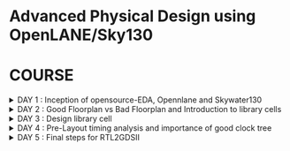 # Advanced Physical Design using OpenLANE/Sky130 

# COURSE
<details>
<summary>DAY 1 : Inception of opensource-EDA, Opennlane and Skywater130</summary>
  
## How to Talk to Computers
- First we look at the introduction to the RISC-V ISA(Instructiion Set Architecture). Supposing we need to execute a C program on a particular hardware. First the C-program is converted into Assembly Code( here for RISC-V processor). Then the assembly code is converted into binary. An RTL implements this code for the particular layout of the RISC-V processor and the output is visible.
- An application running on a system is usually written with the help of a high level language such as C,C++,Python etc. The code of these applications are compiled with the help of compilers running on a system software(OS). The compiler converts the high level code into assembly intructions for the particular processor. The assembler then converts the instructions into binary which is fed into the layout of the chip that processes every pattern of bits and the program is hence run.

## SoC Design and OpenLANE

**What is a PDK?**
- PDK stands for Process Design Kit.
- It is a collection of files used to model a fabrication process for the EDA tools used to design an IC
  - Process Design Rules.
  - Device Models
  - Digital Standard Cell Libraries
  - I/O Libraries
 
A simplified RTL to GDSII Flow is :
- Synthesis -> Floor/Power Planning -> Placement -> Clock Tree Synthesis -> Routing -> Signoff

- Synthesis - Converts RTL to a ciruit, out of compomments from the standard cell library.
- Floor and Power Planning - Obejctive here is to plan the silicon area and create robust power distribution network to power the chip.
  - Chip Floor Planning - Partition the chip die between different system building blocks and place the I/O pads.
  - Macro Floor Planning - We define the macro dimensions, pin locations and rows are defined.
  - Power Planning - The power distribution network is contructed.
- Placement - Placing the cells on the floorplan rows, aligned with the sites. There are 2 steps: Global and Detailed.
- Clock Tree Synthesis - To deliver the clock to all sequential elements.
- Routing - Implement the interconnect using the available metal layers.
- Sign Off - Perform physical verification such as DRC(Design Rule Check) and LVS(Layout vs Synthesis). Also perform STA(Static Timiing Analysis).

**OpenLANE ASIC Flow**

![Screenshot from 2023-09-10 23-56-09](https://github.com/AniruddhaN2203/pes_pd/assets/142299140/b1bbef29-0748-4fd7-acf8-8c421d599aca)

## Getting Familiar with the Open Source EDA Tools
**Design Preparation Step**

![Screenshot from 2023-09-10 21-19-08](https://github.com/PoojaR07/pes_pd/assets/135737910/d0c066de-2b4c-4eb8-a7f0-ea21afea24d5)
```
cd openlane_working_dir/openlane/
```
- We now type the command ```docker```.
- This will open the shell as shown in the figure above
- Now we type
```
./flow.tcl -interactive
```
- Now we must import all the packages required to run the flow, we use the command:
```
package require openlane 0.9
```
- Now we do the design setup stage using the command:
```
prep -design picorv32a
```
![Screenshot from 2023-09-10 22-18-19](https://github.com/PoojaR07/pes_pd/assets/135737910/65a9cfa3-18af-4253-8f55-8ddc2eed2602)

![Screenshot from 2023-09-10 21-49-36](https://github.com/PoojaR07/pes_pd/assets/135737910/32897f23-78f3-4b5c-b905-d4cd3382cffd)
- To synthesize the design we type
```
run_synthesis
```
![Screenshot from 2023-09-17 11-55-33](https://github.com/PoojaR07/pes_pd/assets/135737910/4631ecd7-54bb-4483-b2c7-6aab270579ad)

- A synthesis successful message must be displayed.
![Screenshot from 2023-09-17 12-21-31](https://github.com/PoojaR07/pes_pd/assets/135737910/f00ffe53-6d6e-40b9-9d71-35fe4d372edd)

- The flop ratio can be calculated by using:
```
No. of flops/No. of cells = 1613/14876 = 0.108
```
- In percentage there is 10.8% of the total number of cells are Flops
![Screenshot from 2023-09-17 12-18-38](https://github.com/PoojaR07/pes_pd/assets/135737910/13785578-1a53-413f-a7a0-068f521c0b8c)


</details>
<details>
<summary>DAY 2 : Good Floorplan vs Bad Floorplan and Introduction to library cells</summary>

**Utilization Factor and Aspect Ratio**

![image](https://github.com/AniruddhaN2203/pes_pd/assets/142299140/a1812369-af71-48c4-860c-f76af506400e)
- We consider a simple netlist with a Launch and Capture Flop. It also has an AND and OR gate.
- We then convert it into squares since we need appropriate dimensions

![image](https://github.com/AniruddhaN2203/pes_pd/assets/142299140/f7148664-ea48-420e-92a6-b5ef5ebc30fd)
- Let us consider the areas of the gates and Flops as 1 sq unit

![image](https://github.com/AniruddhaN2203/pes_pd/assets/142299140/6b3f5692-c22e-4c21-857d-d689adf834f0)
- Clubbing them together we get an area of 4 sq units

- The 'core' section of a chip is where the fundamental logic design is placed.
- The 'die' area contains the core and is a small semiconductor are on which the fundamental circuit is fabricated.

![image](https://github.com/AniruddhaN2203/pes_pd/assets/142299140/b2c4dbb6-2b0c-477c-9696-a5fe90c282ef)
- Now we put the netlist in the 'core' area and check the utilization.
- Here
```
Utilization Factor = Area Occupied by the Netlist/Total Area of the Core
```
- As we can see here, there is 100% utilization and ```Utilization Factor = 1```.
- In practical scenarios we don't go for such a high utilization factor.
- The 'Aspect Ratio = Height/Width = 1'.

**Concept of Pre Placed Cells**

![image](https://github.com/AniruddhaN2203/pes_pd/assets/142299140/ce3ce1b6-578f-4910-924c-d712f174e809)
- We take the above combinational logic as an example

![image](https://github.com/AniruddhaN2203/pes_pd/assets/142299140/a9cd2668-26b2-41ec-9c04-cb5b1d85f2a5)
- We split the circuit into two parts, block 1 and block 2 as shown above

![image](https://github.com/AniruddhaN2203/pes_pd/assets/142299140/6a468eae-b0f1-4eb7-ad74-0ba8ba42626d)
- We extend the I/O pins and black box the boxes.
- Now we separate the boxes and the get their respective I/O ports.
- The use of doing this is that the users can use the blocks multiple times and form the required final circuit with ease.
- They only need to implement the design once and it can be reused.
- These kind of IPs have user defined locations and are placed in the chip before automated placement and routing takes place. These are called pre-placed cells.

**Surrounding Pre-Placed Cells with Decoupling Capacitors**

![image](https://github.com/AniruddhaN2203/pes_pd/assets/142299140/10b42d05-a8a2-4a44-bd0c-08102b608e38)

- Huge capacitor filled with charge. The equivalent voltage across the capacitor is similar to what the power supply produces.
- We add the capacitor in parallel to the circuit.
- Everytime the circuit switches it draws current from the decoupling capacitor, whereas the outer network with the power supply and other componets is used to re-charge the capacitor

**Pin Placement**
- In pin placemnt step we use the HDL netlist to determine where a specific pin should be placed in the circuit.
- We join the common pins and try to keep the connections as effecient as possible.
- Pins are placed in the Die area.

**Steps to run FLoorplan using OpenLANE**
- To view floorplan we type
```
run_floorplan
```

- To open the Floorplan we go to the required directory that is
```
vsduser@vsdsquadron:~/Desktop/work/tools/openlane_working_dir/openlane/designs/picorv32a/runs/11-09_15-36/results/floorplan
```
using the ```cd``` command.

- Then we type the command:
```
magic -T /home/vsduser/Desktop/work/tools/openlane_working_dir/pdks/sky130A/libs.tech/magic/sky130A.tech lef read ../../tmp/merged.lef def read picorv32a.floorplan.def &
```

- The following layout is displayed
![Screenshot from 2023-09-17 12-52-29](https://github.com/PoojaR07/pes_pd/assets/135737910/3b9ac67b-81ca-4a93-92a3-d092100ecafb)

- We can right click on the mouse and pess 'z' to zoom into a desired part.
![Screenshot from 2023-09-17 13-05-37](https://github.com/PoojaR07/pes_pd/assets/135737910/87eae289-f042-4e21-b85c-afe193c6bf5c)

- We can see here that the I/O ports are equidistant
![Screenshot from 2023-09-17 13-06-20](https://github.com/PoojaR07/pes_pd/assets/135737910/1a8f36f7-470f-4c21-b290-5b0d6665b742)

- Standard cells that are used in the design
![Screenshot from 2023-09-17 13-08-54](https://github.com/PoojaR07/pes_pd/assets/135737910/accd691d-c0b8-4229-931d-de6d370819b9)

## Library Binding and Placement

**Netlist Binding and Initial Place Design**

![image](https://github.com/AniruddhaN2203/pes_pd/assets/142299140/9fbd1dd6-34b3-4b38-b92a-c56efe08311f)
- In real life, the logic gates and cells do not have shapes, but are present in the form of rectangles and squares.
- Hence they have dimensions to them and the space where they are placed must be utilized carefully
- The above picture shows an example of a library.
- Library consists of various kinds of cells which have different shapes and sizes, flavours and different timing information.

![image](https://github.com/AniruddhaN2203/pes_pd/assets/142299140/adc000d3-4076-4c74-b6d3-96e3e10f311f)
- The components of the netlist are placed in the core area.
- They are placed according to the convenience of distance from the pins.
- When sending signal from FF1 to FF2, according to the circuit requirements, there has to be a very fast propogation of signals. Hence, they are placed very close and buffers are added since there is a small delay for the signal from the pin to reach FF1. The buffers maintain signal integrity

**Viewing the Placement**
- To view the placement we type
```
run_placement
```
in the OpenLANE shell.

![Screenshot from 2023-09-17 13-19-36](https://github.com/PoojaR07/pes_pd/assets/135737910/8ce41ee5-c6b3-461a-b4fa-31517ee25c3f)

- We move one directory up from the 'floorplan' folder using
```
cd ../placement/
```
- To view the placement design we use the command
```
magic -T /home/vsduser/Desktop/work/tools/openlane_working_dir/pdks/sky130A/libs.tech/magic/sky130A.tech lef read ../../tmp/merged.lef def read picorv32a.placement.def
```
![Screenshot from 2023-09-17 13-22-55](https://github.com/PoojaR07/pes_pd/assets/135737910/72bb3a59-dfeb-442c-9227-64a3509757ca)

- The above is displayed.
- All these standard cells were present at the initial layout of the floorplan.
![Screenshot from 2023-09-17 13-24-15](https://github.com/PoojaR07/pes_pd/assets/135737910/8493d357-88d7-4cb0-871d-17bd2c6d695c)

- If we zoom in we can see the placement of the standard cells in the standard cell rows.

## Cell Design and Characterization Flow

**Cell Design Flow**
- Inputs -> Process design kits(PDKs) : DRC and LVS rules, SPICE models, library and user-defined specs.
- Design Steps -> Circuit Design, Layout Design(Euler Path and Stick Diagram), Characterization.
- Outputs -> CDL(Circuit Description Language), GDSII, LEF, extracted spice netlist(.cir)

**Characterization Flow**
- This is for an inverter.
1) Read the model files.
2) Read the extracted SPICE netlist.
3) Recognize the behaviour of the buffer.
4) Attaching the necessary power sources
5) Apply the stimulus, which is the input signal to the circuit.
6) Read the sub-circuit of the inverter.
7) Provide necessary output capacitances.
8) Provide the necessary simulation commands

**Timing Characterization**
- slew_low_rise_thr = 20%
- slew_high_rise_thr = 80%
- slew_low_fall_thr = 20%
- slew_high_fall_thr = 80%
- in_rise_thr = 50%
- in_fall_thr = 50%
- out_rise_thr = 50%
- out_fall_thr = 50%

- Propogation delay = time(out_fall_thr) - time(in_rise_thr)

- Transition Time
  - On rise: time(slew_high_rise_thr) - time(slew_low_rise_thr)
  - On fall : time(slew_high_fall_thr) - time(slew_low_fall_thr)
</details>

<details>
<summary>DAY 3 : Design library cell </summary>

## Labs for CMOS inverter ngspice simulations
**IO Placer Revision**

![image](https://github.com/AniruddhaN2203/pes_pd/assets/142299140/fabe5ca4-7dde-43f9-a8e4-260ed11ed820)
- The following command can be typed to change the I/O pins placemnt configuration.

## Inception of Layout and CMOS Fabrication Process
**SPICE Deck Creation for CMOS Inverter**
- SPICE Deck is a netlist that has information on:
  - component connectivity 
  - component values
  - identifying the nodes
  - giving a designation to the nodes

**SPICE Simulation and Switching Threshold**

![image](https://github.com/AniruddhaN2203/pes_pd/assets/142299140/29e6f5c4-d166-4283-85c2-81947d29f165)
- The CMOS on the right side has a bigger size than the one on the left.
- These waveforms tell us that the CMOS is a very robust device. The characteristics of the CMOS are maintained across a variety of sizes.
- The arrow is pointing to the point where 'Vin = Vout'.

![image](https://github.com/AniruddhaN2203/pes_pd/assets/142299140/247e37b7-b3b3-4036-9eaf-2c5380a6c71a)
- Above graph gives details on each point and its significance

**A Git Clone and some other Steps**

- We need to perform a git clone here from a repository that we require, to do the future labs.
- We can type the following command
```
git clone https://github.com/nickson-jose/vsdstdcelldesign.git
```

- Now we need to copy the 'sky130A.tech' file into the directory we just cloned
- We can do this by using
```
cp sky130A.tech /home/vsduser/Desktop/work/tools/openlane_working_dir/openlane/vsdstdcelldesign
```
in the follwoing directory shown in the figure
![Screenshot from 2023-09-17 19-01-22](https://github.com/PoojaR07/pes_pd/assets/135737910/43c2b28a-99b2-4d37-ae07-378d4d279923)


**16 Mask CMOS Process**
1) Selecting a Substrate - Selecting the appropriate substrate to synthsize the design on.
2) Creating active reagion for transistors - Adding layers of SiO2(40nm), Si3N4(80nm) and photoresist(1um). On top of the photoresist we put a mask layer. Pass UV light and remove the mask. Resist is removed. LOCOS(Local Oxidation of Silicon) is performed. Si3N4 is etched.
3) N-Well and P-Well formation - The next masks are used to create the source and drain regions of the MOSFETs. Boron is used to make P-Well using ion implantation. Phosphorus is used to create N-Well. Put the MOSFET in a Drive In furnace.
4) Formation of Gate - Gate formation involves depositing a gate oxide, defining gate patterns using photolithography, depositing gate material, etching to create gates, doping the substrate and insulating the gates.
5) Lightly Doped Drain Formation(LDD) - Lightly doped drain (LDD) formation involves implanting the drain and source regions of a MOSFET transistor with a lighter concentration of dopants to reduce hot electron effect and short channel effect and enhance device performance.
6) Source and Drain Formation - Source and drain formation in a MOSFET transistor typically involves doping the silicon substrate with chemicals such as arsenic or phosphorous for n-type regions (source and drain) and boron for p-type regions (source and drain). High temperature annealing is performed.
7) Steps to form Contacts and Interconnects(local) - Titanium is deposited with a process known as sputtering. Wafer is heated to about 650 - 700 C in an N2 ambient furnace for 60 seconds. TiSi2 contacts are formed.  TiN is also formed used for local communication. TiN is etched using RCA cleaning.
8) Higher Level Metal Formation - Forming contacts and interconnects locally involves depositing a dielectric material like silicon dioxide, patterning it using photolithography, etching contact holes, depositing a barrier metal (e.g., titanium or titanium nitride), filling with a conductor (e.g., aluminum or copper) using chemical vapor deposition (CVD), and then planarizing through chemical-mechanical polishing (CMP).

**Sky130 Basic Layers Layout and LEF using Inverter**
- Now let us look at the layout of a CMOS inverter. To open this we type the command
![Screenshot from 2023-09-17 19-03-03](https://github.com/PoojaR07/pes_pd/assets/135737910/12a36370-265d-49dd-a828-e8baaf5895e7)


```
 magic -T sky130A.tech sky130_inv.mag &
```
![Screenshot from 2023-09-17 19-03-28](https://github.com/PoojaR07/pes_pd/assets/135737910/c943b6b4-2b69-46eb-87ea-c882f4524981)

- The following layout is displayed.
  
![Screenshot from 2023-09-17 19-13-28](https://github.com/PoojaR07/pes_pd/assets/135737910/b01a676c-3d96-4640-8b96-2c77599a7864)

**Extracting PEX to SPICE with MAGIC**
- To extract Spice Netlist we perform the following steps in the tkcon window:
![Screenshot from 2023-09-17 19-24-36](https://github.com/PoojaR07/pes_pd/assets/135737910/8def0ad4-52dc-45dc-a3c7-b24b5bb5dd0e)

![Screenshot from 2023-09-17 19-32-36](https://github.com/PoojaR07/pes_pd/assets/135737910/9ba69963-e4fa-4aa7-b2f5-d9a2bc84fa69)

![Screenshot from 2023-09-17 19-31-52](https://github.com/PoojaR07/pes_pd/assets/135737910/8ce809da-46f7-4bb5-8d0f-bce5a2de8e05)

- The above file has details of inverter netlist but the sources and their values are not specified. So we have to modify the file.
    - Grid size from the layout is 0.01u
    - specify the library for MOS
    - create VDD, VSS, Input pulse Va
    - specify the type of analysis to be done

- Grid Size
![Screenshot from 2023-09-17 21-03-46](https://github.com/PoojaR07/pes_pd/assets/135737910/c4e72285-c096-462b-9730-a69d844e121f)

- Modified Spice netlist
![Screenshot from 2023-09-17 22-14-33](https://github.com/PoojaR07/pes_pd/assets/135737910/ef6e4d50-8e99-42c8-bf4e-df397abe11f9)

**NGPSICE**

![Screenshot from 2023-09-17 22-13-29](https://github.com/PoojaR07/pes_pd/assets/135737910/7ccd142a-9c4c-4ecc-a7b0-3d432abb6092)

- In the ngspice shell we use the command
```
plot y vs time a
```
![Screenshot from 2023-09-17 22-40-09](https://github.com/PoojaR07/pes_pd/assets/135737910/0212760f-2018-4db0-96a8-adffd38377a4)
- The following graph is displayed

![Screenshot from 2023-09-18 00-19-23](https://github.com/PoojaR07/pes_pd/assets/135737910/9edf0253-bcee-43df-85d7-bc8c93282599)

![Screenshot from 2023-09-18 00-20-13](https://github.com/PoojaR07/pes_pd/assets/135737910/ce0a47ce-3111-4c9d-b9d7-2eb79438af9a)

- Rise Time -> time taken to rise from 20% to 80% of the max value -> 2.25075e-09 - 2.184e-09 = 0.0412e-09 s.

![Screenshot from 2023-09-18 00-28-44](https://github.com/PoojaR07/pes_pd/assets/135737910/4997bc2f-53e6-4fba-9898-ba595635b329)

![Screenshot from 2023-09-18 00-28-27](https://github.com/PoojaR07/pes_pd/assets/135737910/512ad5dd-dfc8-4f63-b95e-5f606cccab31)

- Propogation Delay/Cell Rise Delay -> 2.21379e-09 - 2.15e-09 = 0.03604e-09 s.

**Introduction to Magic tool options and DRC rules**
- Magic is a venerable VLSI layout tool, written in the 1980's at Berkeley by John Ousterhout, now famous primarily for writing the scripting interpreter language Tcl. Due largely in part to its liberal Berkeley open-source license, magic has remained popular with universities and small companies. The open-source license has allowed VLSI engineers with a bent toward programming to implement clever ideas and help magic stay abreast of fabrication technology. However, it is the well thought-out core algorithms which lend to magic the greatest part of its popularity. Magic is widely cited as being the easiest tool to use for circuit layout, even for people who ultimately rely on commercial tools for their product design flow.

- Drc section The design rules used by Magic's design rule checker come entirely from the technology file. We'll look first at two simple kinds of rules, width and and spacing. Most of the rules in the drc section are one or the other of these kinds of rules.

- SKY130 pdk SKY130 is a mature 180nm-130nm hybrid technology developed by Cypress Semiconductor that has been used for many production parts. SKY130 is now available as a foundry technology through SkyWater Technology Foundry.

**Sky130 PDKS and Steps to Download Magic Tool**
![Screenshot from 2023-09-18 01-01-42](https://github.com/PoojaR07/pes_pd/assets/135737910/13ec6bbd-8e14-421d-88e2-7d0ea2413361)

![Screenshot from 2023-09-18 01-04-53](https://github.com/PoojaR07/pes_pd/assets/135737910/7404e257-2dad-4563-b7c1-b2ef5f703f72)


- To open the software we type
```
magic -d XR
```
![Screenshot from 2023-09-18 01-08-03](https://github.com/PoojaR07/pes_pd/assets/135737910/b95dc28a-ba27-4a60-94ac-7bb1a9d44258)

- To check which DRC rule is being violated select area and type drc why in tkcon
![Screenshot from 2023-09-18 01-35-04](https://github.com/PoojaR07/pes_pd/assets/135737910/4305a6b8-bd8f-4f1d-9f0a-f88f1d52e65a)
  
- To add contact cuts to metal3, first select an area using left and right click. Then hovering over the m3contact we click middle mouse button.

**Fixing DRC Errors**
- There is a DRC error in the poly.mag file in 'poly.9'.
- Open the sky130A.tech file in the editor and make the following changes

![Screenshot from 2023-09-18 15-09-47](https://github.com/PoojaR07/pes_pd/assets/135737910/fa537812-05a0-4adf-a264-53d99ef90988)

![Screenshot from 2023-09-18 15-10-19](https://github.com/PoojaR07/pes_pd/assets/135737910/0df14178-9c6d-437e-a5d0-2e16dbec8d3f)

- Now load the sky130A.tech file again and type the command drc check

![Screenshot from 2023-09-18 15-08-54](https://github.com/PoojaR07/pes_pd/assets/135737910/377ef9bf-9f28-446f-80a5-880e68a0bf2e)

- We can see the error is fixed
![Screenshot from 2023-09-18 15-09-05](https://github.com/PoojaR07/pes_pd/assets/135737910/33f963a3-e1d5-49e3-a613-94f3784b5240)

**DRC error as geometrical construct**

Open the nwell.mag file in magic. Seletch the nwell.6 and type the commands
```
cif ostyle drc
cif see dnwell_shrink
cif see dnwell_missing
```

![image](https://github.com/Anirudh-Ravi123/pes_pd/assets/142154804/5df2c37d-8812-4b99-9354-75df1b87f133)


Output 


![image](https://github.com/Anirudh-Ravi123/pes_pd/assets/142154804/a53fd631-d968-49ba-a1c2-3a839c7b2111)


**to find missing or incorrect rules and fix them**


![image](https://github.com/Anirudh-Ravi123/pes_pd/assets/142154804/3e68f2b7-5a31-4d46-b207-a65629b9c197)


ERROR

![image](https://github.com/Anirudh-Ravi123/pes_pd/assets/142154804/5b0b494d-4797-4da7-8340-9355e7f0a0d5)

To fix make the changes 

![image](https://github.com/Anirudh-Ravi123/pes_pd/assets/142154804/0325097c-4ff8-4461-8063-34d274c1cf48)


![image](https://github.com/Anirudh-Ravi123/pes_pd/assets/142154804/8cd1215a-bf4f-4fa6-910b-eaad60d19c20)


Now load the sky130A.tech file and type the command ```drc check```  for both normal and drc fast 

![image](https://github.com/Anirudh-Ravi123/pes_pd/assets/142154804/a843d9f6-ead2-45fc-81df-22d46b651bc4)


![image](https://github.com/Anirudh-Ravi123/pes_pd/assets/142154804/2cf31443-e887-4c36-9237-8ba889cab2fd)

</details>

<details>
<summary>DAY 4 : Pre-Layout timing analysis and importance of good clock tree</summary

## Extraction of LEF 

Place and routing (PnR) is performed using an abstract view of the GDS files generated by Magic. The abstract information will include metal and pin information. The PnR tool will use the abstract view information, formally defined as LEF information, to perform interconnect routing in conjunction to routing guides generated from the PnR flow.

- Technology LEF - Contains layer information, via information, and restricted DRC rules
- Cell LEF - Abstract information of standard cells

From PnR POV, We have to follow certain guidelines to get standard cell set
1. Input and output ports must lie on the intersection of vertical and horizontal tracks
2. Width of the standard cell should be odd multiples of the track pitch and height should be odd multiple of vertical track pitch


Track info can be found at :

``` ~/Desktop/work/tools/openlane_working_dir/pdks/sky130A/libs.tech/openlane/sky130fd_sc_hd/tracks.info```

![Screenshot from 2023-09-18 16-25-41](https://github.com/PoojaR07/pes_pd/assets/135737910/21623b37-8303-4ffe-a93b-c2da97a4c236)

- 1st value indicates the offset and 2nd value indicates the pitch along provided direction

### Setting grid values using above file info

![Screenshot from 2023-09-18 16-29-48](https://github.com/PoojaR07/pes_pd/assets/135737910/96349fb3-9148-49f7-8b2f-06a8ac359939)

Layout after setting grid info

![Screenshot from 2023-09-18 16-29-59](https://github.com/PoojaR07/pes_pd/assets/135737910/dc5a5cb7-2b5c-42c3-aa46-95941191f9c6)

![Screenshot from 2023-09-18 16-30-45](https://github.com/PoojaR07/pes_pd/assets/135737910/78ca9de5-1269-4b86-8d1a-80799c143686)


- From the above pic, its confirmed that the pins A and Y are at the intersection of X and Y tracks. So the first condition is met.
- The PR boundary is taking 3 grids on width and 9 grids on height which says that the 2nd condition is also met

## LEF Generation

Since the layout is perfect, we can generate the lef file

#### 1. save the modified layout (with new grid)
   - In console, type ```save sky130_vsdinv.mag```
   - This saves the modified layout in current working directory

#### 2. Open the file and extract LEF
   - Open using ``` magic -T sky130A.tch sky130_vsdinv.mag```
   - in the console opened, type ```lef write``` and a lef file will be generated
![Screenshot from 2023-09-18 16-49-19](https://github.com/PoojaR07/pes_pd/assets/135737910/7342edb1-1977-4b3e-88c7-278871cc4ef5)

#### 3. Plug the generated lef file into PICORV32a

To do this, we need the lef file, library file that has cells

![Screenshot from 2023-09-18 16-55-19](https://github.com/PoojaR07/pes_pd/assets/135737910/98cb3e86-0ad5-4f21-9668-52cc3f937e09)

Change config file so that these libraries and lef file is used

![Screenshot from 2023-09-18 18-03-36](https://github.com/PoojaR07/pes_pd/assets/135737910/d5de251c-2317-4978-9a6d-4566124bac78)

#### 4. Make sure the lef file is added

Next in OpenLANE we retrieve the 0.9 package.

We type the followig commands 
```
prep -design picorv32a -tag 18-09_05-15 -overwrite
set lefs [glob $::env(DESIGN_DIR)/src/*.lef]
add_lefs -src $lefs
```

and ```run_synthesis```  to see if our inverter has been used and find timing violations if any.
![Screenshot from 2023-09-18 18-20-55](https://github.com/PoojaR07/pes_pd/assets/135737910/9dd4446f-751e-426f-83e1-b9403795cd6e)

![Screenshot from 2023-09-18 18-31-48](https://github.com/PoojaR07/pes_pd/assets/135737910/80945034-741f-4b2a-9e68-a763f07103c6)



**steps to configure synthesis settings to fix slack and include vsdinv**

Slack violations refer to timing violations in digital designs. These violations occur when the signal arrives at its destination too early or too late, violating the specified setup or hold time constraints. 

When referring to pre clock tree synthesis STA analysis we are mainly concerned with setup timing in regards to a launch clock. STA will report problems such as worst negative slack (WNS) and total negative slack (TNS). These refer to the worst path delay and total path delay in regards to our setup timing restraint. Fixing slack violations can be debugged through performing STA analysis with OpenSTA, which is integrated in the OpenLANE tool.
The desired value of slack is above or equal to 0. 

Ways to fix slack

1.Changing  synthesis strategy in OpenLANE
 - Enalbed CELL_SIZING
 - Enabled SYNTH_STRATEGY with parameter as DELAY 1

The delay is high when the fanout is high we can re-run synthesiwith different values of SYNTH_MAX_FANOUT variable

2.Enable cell buffering

3.Perform manual cell replacement on our WNS path with the OpenSTA tool

4.Optimize the fanout value with OpenLANE tool

Now since synthesised the core using our vsdinv cell too and as it got successfully synthesized. We go ahead with the floorplan 

```
init_floorplan
run_placement
```
![Screenshot from 2023-09-18 19-07-54](https://github.com/PoojaR07/pes_pd/assets/135737910/2990a265-95b8-44a0-8685-e3405ce71593)


On zooming in 

![Screenshot from 2023-09-18 19-14-09](https://github.com/PoojaR07/pes_pd/assets/135737910/b88b699a-032b-4a73-a082-81741defa6f9)



**Introduction to delay tables**

Delay tables, also known as delay models or delay tables, are essential components in digital circuit design and analysis. They provide a way to model and understand the propagation delays of logic gates and interconnects within a digital integrated circuit (IC). These tables play a crucial role in ensuring that the circuit meets its timing requirements, such as setup and hold times, and they are fundamental to the design of synchronous digital systems. Here's an introduction to delay tables:

1. Purpose of Delay Tables:

Delay tables are used to represent the delays encountered by signals as they pass through various components of a digital circuit. The primary purposes of delay tables are as follows:

Timing Analysis: They are essential for performing timing analysis, ensuring that signals meet their timing constraints, and identifying potential violations.

Synchronization: They help in synchronizing different parts of a digital system to ensure that data is sampled or latched correctly.

Power Estimation: Delay tables are used for estimating power consumption in digital circuits since power dissipation is directly related to signal transitions.

2. Components of Delay Tables:

Delay tables typically include the following components:

Input Conditions: These conditions specify the input signal values or transitions that trigger the delay calculation. Inputs can include input signal values, load conditions, and transition times.

Gate Delays: Delay tables include information about the propagation delays of various logic gates, such as AND, OR, NAND, NOR, XOR, and others. These delays depend on the gate's technology, fan-out, and input conditions.

Interconnect Delays: They account for the delays introduced by the wires and routing between logic gates. Interconnect delays depend on the physical characteristics of the wires, including length, resistance, and capacitance.

Output Loads: The output load conditions specify the capacitive load that the gate must drive, which affects the output delay.

</details>

<details>
<summary>DAY 5 : Final steps for RTL2GDSII</summary>

## Power Distribution Network and Routing

PDN (Power Delivery Network) routing is a crucial aspect of integrated circuit design. It involves the creation of a network of traces and components to ensure that power is distributed effectively and reliably to all parts of the electronic device. 

Global and detailed routing are two essential steps in the design and manufacturing of integrated circuits. 
After generating our clock tree network  we  generate the power distribution network gen_pdn using  OpenLANE:

The PDN  will create:

- Power ring global for the entire core
A global power ring is a continuous metal ring that surrounds the entire core of the IC.It's used to distribute power (VDD) uniformly to the core logic and various functional blocks.The power ring ensures that all regions of the core receive power without significant voltage drops.

- Power halo local to any preplaced cells
A power halo is a localized power distribution network around specific preplaced cells or macroblocks on the chip.Preplaced cells are often fixed in their positions, and a power halo provides them with the necessary power connections.

- Power straps to bring power into the center of the chip
Power straps are metal traces or structures used to bring power from the periphery of the chip towards the central regions.They are essential for delivering power to the core logic and other critical areas, reducing the distance power must travel.Power straps help maintain uniform power distribution across the chip.

- Power rails for the standard cells
Power rails are metal lines that run vertically or horizontally across the chip, supplying power to standard cells .These power rails ensure that each standard cell has access to the power it needs for proper operation.

```gen_pdn```

![image](https://github.com/Anirudh-Ravi123/pes_pd/assets/142154804/f5bb5b94-acfe-438e-a4d8-0d0287641042)


![image](https://github.com/Anirudh-Ravi123/pes_pd/assets/142154804/1b6bb90d-cdf3-466c-9ab1-e8e68e43a8c3)


to run the rounting we type ```run_routing```

## SPEF Extraction

SPEF stands for Standard Parasitic Exchange Format, and it is a standard file format used in the semiconductor industry to represent parasitic information for integrated circuits. Parasitic elements, such as resistance and capacitance, can significantly affect the performance of a circuit, so accurate modeling and extraction of these parasitics are crucial for designing and optimizing electronic devices.After routing has been completed interconnect parasitics can be extracted into a SPEF file. The SPEF extractor is nota part of OpenLANE as of now.

Commands is 
```
cd Desktop/work/tools/SPEF_Extractor
```

then we type 
```
python3 /home/vsduser/Desktop/work/tools/openlane_working_dir/openlane/designs/picorv32a/runs/18-09_06-26/tmp/merged.lef /home/vsduser/Desktop/work/tools/openlane_working_dir/openlane/designs/picorv32a/runs/18-09_06-26/results/routing/picorv32a.def
```

The SPEF exracted file is created. 
Path to the created files is 
```
/home/vsduser/Desktop/work/tools/openlane_working_dir/openlane/designs/picorv32a/runs/18-09_06-26/results/routing/
```
</details>
